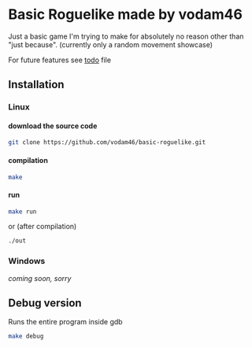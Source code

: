 # Basic Roguelike made by vodam46

Just a basic game I'm trying to make for absolutely no reason other than "just because".
(currently only a random movement showcase)

For future features see [todo](todo) file

## Installation
### Linux
#### download the source code
```sh
git clone https://github.com/vodam46/basic-roguelike.git
```
#### compilation
```sh
make
```
#### run
```sh
make run
```
or (after compilation)
```sh
./out
```

### Windows
*coming soon, sorry*

## Debug version
Runs the entire program inside gdb
```sh
make debug
```
